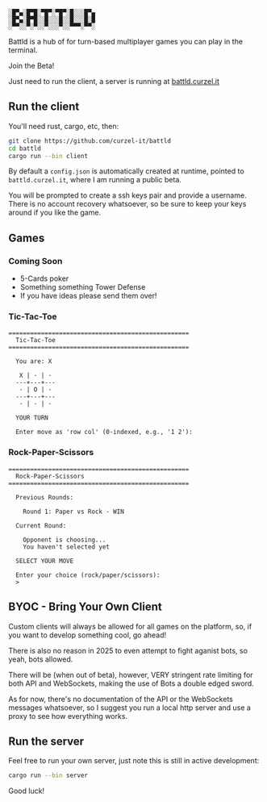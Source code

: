 
```
░█▀▄░█▀█░▀█▀░▀█▀░█░░░█▀▄
░█▀▄░█▀█░░█░░░█░░█░░░█░█
░▀▀░░▀░▀░░▀░░░▀░░▀▀▀░▀▀░
```

Battld is a hub of for turn-based multiplayer games you can play in the terminal.

Join the Beta!

Just need to run the client, a server is running at [battld.curzel.it](https://battld.curzel.it)

## Run the client
You'll need rust, cargo, etc, then:
```bash
git clone https://github.com/curzel-it/battld
cd battld
cargo run --bin client
```

By default a `config.json` is automatically created at runtime, pointed to `battld.curzel.it`, where I am running a public beta.

You will be prompted to create a ssh keys pair and provide a username. 
There is no account recovery whatsoever, so be sure to keep your keys around if you like the game.

## Games
### Coming Soon
* 5-Cards poker
* Something something Tower Defense
* If you have ideas please send them over!

### Tic-Tac-Toe
```
==================================================
  Tic-Tac-Toe
==================================================

  You are: X

   X | · | · 
  ---+---+---
   · | O | · 
  ---+---+---
   · | · | · 

  YOUR TURN

  Enter move as 'row col' (0-indexed, e.g., '1 2'):
```

### Rock-Paper-Scissors
```
==================================================
  Rock-Paper-Scissors
==================================================

  Previous Rounds:

    Round 1: Paper vs Rock - WIN

  Current Round:

    Opponent is choosing...
    You haven't selected yet

  SELECT YOUR MOVE

  Enter your choice (rock/paper/scissors):
  > 
```

## BYOC - Bring Your Own Client
Custom clients will always be allowed for all games on the platform, so, if you want to develop something cool, go ahead!

There is also no reason in 2025 to even attempt to fight aganist bots, so yeah, bots allowed.

There will be (when out of beta), however, VERY stringent rate limiting for both API and WebSockets, making the use of Bots a double edged sword.

As for now, there's no documentation of the API or the WebSockets messages whatsoever, so I suggest you run a local http server and use a proxy to see how everything works.

## Run the server
Feel free to run your own server, just note this is still in active development:
```bash
cargo run --bin server
```
Good luck!